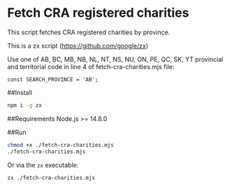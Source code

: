 # Fetch CRA registered charities
This script fetches CRA registered charities by province.

This is a zx script (https://github.com/google/zx)

Use one of AB, BC, MB, NB, NL, NT, NS, NU, ON, PE, QC, SK, YT provincial and territorial code in line 4 of fetch-cra-charities.mjs file:
```
const SEARCH_PROVINCE = 'AB';
```

##Install
```bash
npm i -g zx
```

##Requirements
Node.js >= 14.8.0

##Run
```bash
chmod +x ./fetch-cra-charities.mjs
./fetch-cra-charities.mjs
```
Or via the `zx` executable:

```bash
zx ./fetch-cra-charities.mjs
```